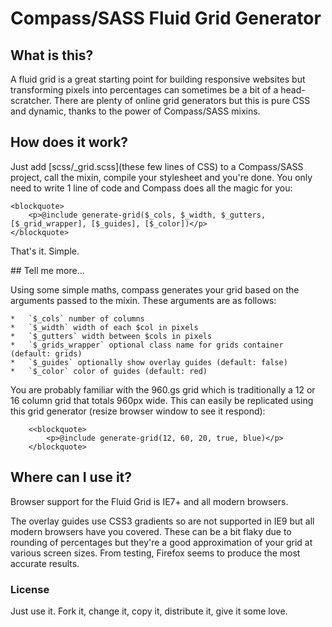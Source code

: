 # Compass/SASS Fluid Grid Generator

## What is this?

A fluid grid is a great starting point for building responsive websites but transforming pixels into percentages can sometimes be a bit of a head-scratcher. There are plenty of online grid generators but this is pure CSS and dynamic, thanks to the power of Compass/SASS mixins.

## How does it work?

Just add [scss/_grid.scss](these few lines of CSS) to a Compass/SASS project, call the mixin, compile your stylesheet and you're done. You only need to write 1 line of code and Compass does all the magic for you:

	<blockquote>
		<p>@include generate-grid($_cols, $_width, $_gutters, [$_grid_wrapper], [$_guides], [$_color])</p>
	</blockquote>

That's it. Simple.

## Tell me more...

Using some simple maths, compass generates your grid based on the arguments passed to the mixin. These arguments are as follows:

	* 	`$_cols` number of columns
	* 	`$_width` width of each $col in pixels
	* 	`$_gutters` width between $cols in pixels
	* 	`$_grids_wrapper` optional class name for grids container (default: grids)
	* 	`$_guides` optionally show overlay guides (default: false)
	* 	`$_color` color of guides (default: red)

You are probably familiar with the 960.gs grid which is traditionally a 12 or 16 column grid that totals 960px wide. This can easily be replicated using this grid generator (resize browser window to see it respond):

		<<blockquote>
			<p>@include generate-grid(12, 60, 20, true, blue)</p>
		</blockquote>

## Where can I use it?

Browser support for the Fluid Grid is IE7+ and all modern browsers.

The overlay guides use CSS3 gradients so are not supported in IE9 but all modern browsers have you covered. These can be a bit flaky due to rounding of percentages but they're a good approximation of your grid at various screen sizes. From testing, Firefox seems to produce the most accurate results.

### License

Just use it. Fork it, change it, copy it, distribute it, give it some love.